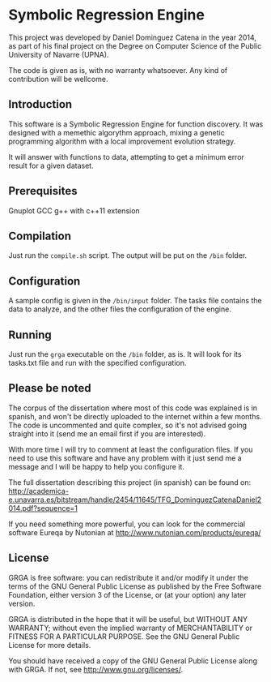 # Symbolic Regression Engine

This project was developed by Daniel Dominguez Catena in the year 2014, as part of his final project on the Degree on Computer Science of the Public University of Navarre (UPNA).

The code is given as is, with no warranty whatsoever. Any kind of contribution will be wellcome.

## Introduction

This software is a Symbolic Regression Engine for function discovery. It was designed with a memethic algorythm approach, mixing a genetic programming algorithm with a local improvement evolution strategy.

It will answer with functions to data, attempting to get a minimum error result for a given dataset.

## Prerequisites

Gnuplot
GCC g++ with c++11 extension

## Compilation

Just run the `compile.sh` script. The output will be put on the `/bin` folder.

## Configuration

A sample config is given in the `/bin/input` folder. The tasks file contains the data to analyze, and the other files the configuration of the engine.

## Running

Just run the `grga` executable on the `/bin` folder, as is. It will look for its tasks.txt file and run with the specified configuration.


## Please be noted

The corpus of the dissertation where most of this code was explained is in spanish, and won't be directly uploaded to the internet within a few months. The code is uncommented and quite complex, so it's not advised going straight into it (send me an email first if you are interested).

With more time I will try to comment at least the configuration files. If you need to use this software and have any problem with it just send me a message and I will be happy to help you configure it.

The full dissertation describing this project (in spanish) can be found on:
http://academica-e.unavarra.es/bitstream/handle/2454/11645/TFG_DominguezCatenaDaniel2014.pdf?sequence=1

If you need something more powerful, you can look for the commercial software Eureqa by Nutonian at
http://www.nutonian.com/products/eureqa/

## License

GRGA is free software: you can redistribute it and/or modify
it under the terms of the GNU General Public License as published by
the Free Software Foundation, either version 3 of the License, or
(at your option) any later version.

GRGA is distributed in the hope that it will be useful,
but WITHOUT ANY WARRANTY; without even the implied warranty of
MERCHANTABILITY or FITNESS FOR A PARTICULAR PURPOSE.  See the
GNU General Public License for more details.

You should have received a copy of the GNU General Public License
along with GRGA. If not, see <http://www.gnu.org/licenses/>.
